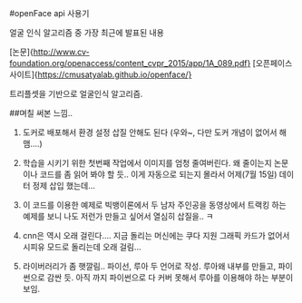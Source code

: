 #openFace api 사용기 

얼굴 인식 알고리즘 중 가장 최근에 발표된 내용 

[논문]{http://www.cv-foundation.org/openaccess/content_cvpr_2015/app/1A_089.pdf}
[오픈페이스 사이트]{https://cmusatyalab.github.io/openface/}

트리플셋을 기반으로 얼굴인식 알고리즘. 

##며칠 써본 느낌.. 
1. 도커로 배포해서 환경 설정 삽질 안해도 된다 (우와~, 다만 도커 개념이 없어서 해맴....)

2. 학습을 시키기 위한 첫번째 작업에서 이미지를 엄청 줄여버린다. 
   왜 줄이는지 논문이나 코드를 좀 읽어 봐야 할 듯..
   이게 자동으로 되는지 몰라서 어제(7월 15일) 데이터 정제 삽입 했는데... 

3. 이 코드를 이용한 예제로 빅뱅이론에서 두 남자 주인공을 동영상에서 트랙킹 하는 예제를 보니 
   나도 저런가 만들고 싶어서 열심히 삽질을.. ㅋ 

4. cnn은 역시 오래 걸린다.... 
   지금 돌리는 머신에는 쿠다 지원 그래픽 카드가 없어서 시피유 모드로 돌리는데 오래 걸림... 

5. 라이버러리가 좀 햇깔림.. 
   파이선, 루아 두 언어로 작성. 
   루아왜 내부를 만들고, 파이썬으로 감싼 듯.
   아직 까지 파이썬으로 다 커버 못해서 루아를 이용해야 하는 부분이 보임. 
